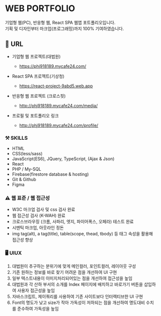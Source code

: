 # WEB PORTFOLIO
기업형 웹(PC), 반응형 웹, React SPA 웹앱 포트폴리오입니다.<br>
기획 및 디자인부터 마크업(프로그래밍)까지 100% 기여하였습니다. <br>

## 🔗 URL
* 기업형 웹 프로젝트(대법원)
    + https://phj918189.mycafe24.com/

* React SPA 프로젝트(기상청)
    + https://react-project-9abd5.web.app

* 반응형 웹 프로젝트 (크로스핏)
    + http://phj918189.mycafe24.com/media/

* 프로필 및 포트폴리오 링크
    + http://phj918189.mycafe24.com/profile/

### ⚒️ SKILLS
* HTML
* CSS(less/sass)
* JavaScript(ES6), JQuery, TypeScript, (Ajax & Json)
* React
* PHP / My-SQL
* Firebase(firestore database & hosting) 
* Git & Github
* Figma

### ⚠️ 웹 표준 / 웹 접근성
* W3C 마크업 검사 및 css 검사 완료
* 웹 접근성 검사 (K-WAH) 완료
* 크로스브라우징 (크롬, 사파리, 엣지, 파이어폭스, 오페라) 테스트 완료
* 시멘틱 마크업, 아웃라인 정돈
* img tag(alt), a tag(title), table(scope, thead, tbody) 등 태그 속성을 활용해 접근성 향상

### 🖥️ UIUX
1. 대법원이 추구하는 분위기에 맞게 메인컬러, 포인트컬러, 레이아웃 구성
2. 기존 원하는 정보를 바로 찾기 어려운 점을 개선하여 UI 구현
3. 일부 텍스트내용이 이미지처리되어있는 점을 개선하여 접근성을 높임
4. 대법원과 각 산하 부서의 소개를 Index 페이지에 배치하고 바로가기 버튼을 삽입하여 사용자 접근성을 높임
5. 자바스크립트, 제이쿼리를 사용하여 기존 사이트보다 인터렉티브한 UI 구현
6. Font의 명도가 낮고 size가 작아 가독성이 저하되는 점을 개선하여 명도대비 수치를 준수하여 가독성을 높임
